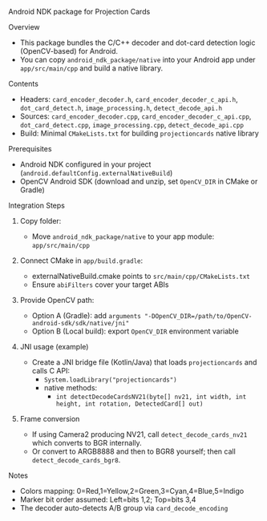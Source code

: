 Android NDK package for Projection Cards

Overview
- This package bundles the C/C++ decoder and dot-card detection logic (OpenCV-based) for Android.
- You can copy `android_ndk_package/native` into your Android app under `app/src/main/cpp` and build a native library.

Contents
- Headers: `card_encoder_decoder.h`, `card_encoder_decoder_c_api.h`, `dot_card_detect.h`, `image_processing.h`, `detect_decode_api.h`
- Sources: `card_encoder_decoder.cpp`, `card_encoder_decoder_c_api.cpp`, `dot_card_detect.cpp`, `image_processing.cpp`, `detect_decode_api.cpp`
- Build: Minimal `CMakeLists.txt` for building `projectioncards` native library

Prerequisites
- Android NDK configured in your project (`android.defaultConfig.externalNativeBuild`)
- OpenCV Android SDK (download and unzip, set `OpenCV_DIR` in CMake or Gradle)

Integration Steps
1) Copy folder:
   - Move `android_ndk_package/native` to your app module: `app/src/main/cpp`

2) Connect CMake in `app/build.gradle`:
   - externalNativeBuild.cmake points to `src/main/cpp/CMakeLists.txt`
   - Ensure `abiFilters` cover your target ABIs

3) Provide OpenCV path:
   - Option A (Gradle): add `arguments "-DOpenCV_DIR=/path/to/OpenCV-android-sdk/sdk/native/jni"`
   - Option B (Local build): export `OpenCV_DIR` environment variable

4) JNI usage (example)
   - Create a JNI bridge file (Kotlin/Java) that loads `projectioncards` and calls C API:
     - `System.loadLibrary("projectioncards")`
     - native methods:
       - `int detectDecodeCardsNV21(byte[] nv21, int width, int height, int rotation, DetectedCard[] out)`

5) Frame conversion
   - If using Camera2 producing NV21, call `detect_decode_cards_nv21` which converts to BGR internally.
   - Or convert to ARGB8888 and then to BGR8 yourself; then call `detect_decode_cards_bgr8`.

Notes
- Colors mapping: 0=Red,1=Yellow,2=Green,3=Cyan,4=Blue,5=Indigo
- Marker bit order assumed: Left=bits 1,2; Top=bits 3,4
- The decoder auto-detects A/B group via `card_decode_encoding`